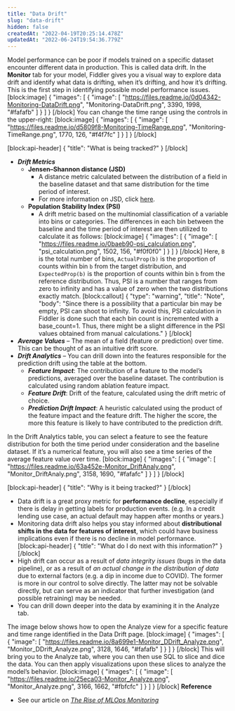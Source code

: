 ```yaml
---
title: "Data Drift"
slug: "data-drift"
hidden: false
createdAt: "2022-04-19T20:25:14.478Z"
updatedAt: "2022-06-24T19:54:36.779Z"
---
```

Model performance can be poor if models trained on a specific dataset encounter different data in production. This is called data drift. In the **Monitor** tab for your model, Fiddler gives you a visual way to explore data drift and identify what data is drifting, when it’s drifting, and how it’s drifting. This is the first step in identifying possible model performance issues.
[block:image]
{
  "images": [
    {
      "image": [
        "https://files.readme.io/0d04342-Monitoring-DataDrift.png",
        "Monitoring-DataDrift.png",
        3390,
        1998,
        "#fafafb"
      ]
    }
  ]
}
[/block]
You can change the time range using the controls in the upper-right:
[block:image]
{
  "images": [
    {
      "image": [
        "https://files.readme.io/d5809f8-Monitoring-TimeRange.png",
        "Monitoring-TimeRange.png",
        1770,
        126,
        "#f4f7fc"
      ]
    }
  ]
}
[/block]

[block:api-header]
{
  "title": "What is being tracked?"
}
[/block]
* ***Drift Metrics***
  * **Jensen–Shannon distance (JSD)**
    * A distance metric calculated between the distribution of a field in the baseline dataset and that same distribution for the time period of interest.
    * For more information on JSD, click [here](https://docs.scipy.org/doc/scipy/reference/generated/scipy.spatial.distance.jensenshannon.html).
  * **Population Stability Index (PSI)**
    * A drift metric based on the multinomial classification of a variable into bins or categories. The differences in each bin between the baseline and the time period of interest are then utilized to calculate it as follows:
[block:image]
{
  "images": [
    {
      "image": [
        "https://files.readme.io/0baeb90-psi_calculation.png",
        "psi_calculation.png",
        1502,
        156,
        "#f0f0f0"
      ]
    }
  ]
}
[/block]
Here, `B` is the total number of bins, `ActualProp(b)` is the proportion of counts within bin `b` from the target distribution, and `ExpectedProp(b)` is the proportion of counts within bin `b` from the reference distribution. Thus, PSI is a number that ranges from zero to infinity and has a value of zero when the two distributions exactly match.
[block:callout]
{
  "type": "warning",
  "title": "Note",
  "body": "Since there is a possibility that a particular bin may be empty, PSI can shoot to infinity. To avoid this, PSI calculation in Fiddler is done such that each bin count is incremented with a base_count=1. Thus, there might be a slight difference in the PSI values obtained from manual calculations."
}
[/block]
* ***Average Values*** – The mean of a field (feature or prediction) over time. This can be thought of as an intuitive drift score.
* ***Drift Analytics*** – You can drill down into the features responsible for the prediction drift using the table at the bottom.
  * ***Feature Impact***: The contribution of a feature to the model’s predictions, averaged over the baseline dataset. The contribution is calculated using random ablation feature impact.
  * ***Feature Drift***: Drift of the feature, calculated using the drift metric of choice.
  * ***Prediction Drift Impact***: A heuristic calculated using the product of the feature impact and the feature drift. The higher the score, the more this feature is likely to have contributed to the prediction drift.

In the Drift Analytics table, you can select a feature to see the feature distribution for both the time period under consideration and the baseline dataset. If it’s a numerical feature, you will also see a time series of the average feature value over time.
[block:image]
{
  "images": [
    {
      "image": [
        "https://files.readme.io/63a452e-Monitor_DriftAnaly.png",
        "Monitor_DriftAnaly.png",
        3158,
        1690,
        "#fafafc"
      ]
    }
  ]
}
[/block]

[block:api-header]
{
  "title": "Why is it being tracked?"
}
[/block]
* Data drift is a great proxy metric for **performance decline**, especially if there is delay in getting labels for production events. (e.g. In a credit lending use case, an actual default may happen after months or years.)
* Monitoring data drift also helps you stay informed about **distributional shifts in the data for features of interest**, which could have business implications even if there is no decline in model performance.
[block:api-header]
{
  "title": "What do I do next with this information?"
}
[/block]
* High drift can occur as a result of *data integrity issues* (bugs in the data pipeline), or as a result of *an actual change in the distribution of data* due to external factors (e.g. a dip in income due to COVID). The former is more in our control to solve directly. The latter may not be solvable directly, but can serve as an indicator that further investigation (and possible retraining) may be needed.
* You can drill down deeper into the data by examining it in the Analyze tab. 

The image below shows how to open the Analyze view for a specific feature and time range identified in the Data Drift page.
[block:image]
{
  "images": [
    {
      "image": [
        "https://files.readme.io/8a699e1-Monitor_DDrift_Analyze.png",
        "Monitor_DDrift_Analyze.png",
        3128,
        1646,
        "#fafafb"
      ]
    }
  ]
}
[/block]
This will bring you to the Analyze tab, where you can then use SQL to slice and dice the data.  You can then apply visualizations upon these slices to analyze the model’s behavior.
[block:image]
{
  "images": [
    {
      "image": [
        "https://files.readme.io/25eca03-Monitor_Analyze.png",
        "Monitor_Analyze.png",
        3166,
        1662,
        "#fbfcfc"
      ]
    }
  ]
}
[/block]
**Reference**

* See our article on [_The Rise of MLOps Monitoring_](https://blog.fiddler.ai/2020/09/the-rise-of-mlops-monitoring/)

[^1]: *Join our [community Slack](http://fiddler-community.slack.com/) to ask any questions*